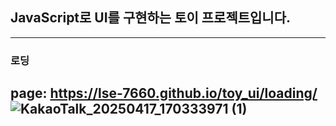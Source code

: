 ## JavaScript로 UI를 구현하는 토이 프로젝트입니다.
---
### 로딩
page: https://lse-7660.github.io/toy_ui/loading/
![KakaoTalk_20250417_170333971 (1)](https://github.com/user-attachments/assets/ef196dca-e54b-4c33-bf47-a9e23d60b385)
---
